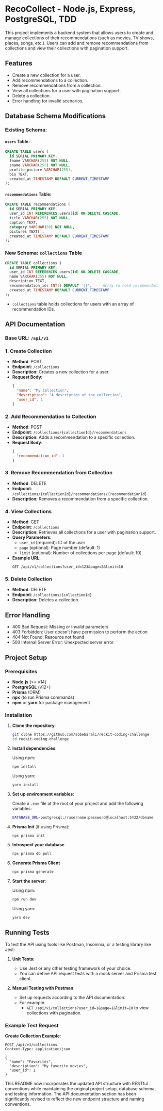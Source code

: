 # RecoCollect - Node.js, Express, PostgreSQL, TDD

This project implements a backend system that allows users to create and manage collections of their recommendations (such as movies, TV shows, places, songs, etc.). Users can add and remove recommendations from collections and view their collections with pagination support.

## Features

- Create a new collection for a user.
- Add recommendations to a collection.
- Remove recommendations from a collection.
- View all collections for a user with pagination support.
- Delete a collection.
- Error handling for invalid scenarios.

## Database Schema Modifications

### Existing Schema:

#### `users` Table:

```sql
CREATE TABLE users (
  id SERIAL PRIMARY KEY,
  fname VARCHAR(255) NOT NULL,
  sname VARCHAR(255) NOT NULL,
  profile_picture VARCHAR(255),
  bio TEXT,
  created_at TIMESTAMP DEFAULT CURRENT_TIMESTAMP
);
```

#### `recommendations` Table:

```sql
CREATE TABLE recommendations (
  id SERIAL PRIMARY KEY,
  user_id INT REFERENCES users(id) ON DELETE CASCADE,
  title VARCHAR(255) NOT NULL,
  caption TEXT,
  category VARCHAR(50) NOT NULL,
  pictures TEXT[],
  created_at TIMESTAMP DEFAULT CURRENT_TIMESTAMP
);
```

### New Schema: `collections` Table

```sql
CREATE TABLE collections (
  id SERIAL PRIMARY KEY,
  user_id INT REFERENCES users(id) ON DELETE CASCADE,
  name VARCHAR(255) NOT NULL,
  description TEXT,
  recommendation_ids INT[] DEFAULT '{}',  -- Array to hold recommendation IDs
  created_at TIMESTAMP DEFAULT CURRENT_TIMESTAMP
);
```

- `collections` table holds collections for users with an array of recommendation IDs.

## API Documentation

### Base URL: `/api/v1`

### 1. Create Collection

- **Method**: POST
- **Endpoint**: `/collections`
- **Description**: Creates a new collection for a user.
- **Request Body**:
  ```json
  {
    "name": "My Collection",
    "description": "A description of the collection",
    "user_id": 1
  }
  ```

### 2. Add Recommendation to Collection

- **Method**: POST
- **Endpoint**: `/collections/{collectionId}/recommendations`
- **Description**: Adds a recommendation to a specific collection.
- **Request Body**:
  ```json
  {
    "recommendation_id": 1
  }
  ```

### 3. Remove Recommendation from Collection

- **Method**: DELETE
- **Endpoint**: `/collections/{collectionId}/recommendations/{recommendationId}`
- **Description**: Removes a recommendation from a specific collection.

### 4. View Collections

- **Method**: GET
- **Endpoint**: `/collections`
- **Description**: Retrieves all collections for a user with pagination support.
- **Query Parameters**:
  - `user_id` (required): ID of the user
  - `page` (optional): Page number (default: 1)
  - `limit` (optional): Number of collections per page (default: 10)
- **Example URL**:
  ```
  GET /api/v1/collections?user_id=123&page=2&limit=10
  ```

### 5. Delete Collection

- **Method**: DELETE
- **Endpoint**: `/collections/{collectionId}`
- **Description**: Deletes a collection.

## Error Handling

- 400 Bad Request: Missing or invalid parameters
- 403 Forbidden: User doesn't have permission to perform the action
- 404 Not Found: Resource not found
- 500 Internal Server Error: Unexpected server error

## Project Setup

### Prerequisites

- **Node.js** (>= v14)
- **PostgreSQL** (v12+)
- **Prisma** (ORM)
- **npx** (to run Prisma commands)
- **npm** or **yarn** for package management

### Installation

1. **Clone the repository**:

   ```bash
   git clone https://github.com/sobebarali/reckit-coding-challenge
   cd reckit-coding-challenge
   ```

2. **Install dependencies**:

   Using npm:

   ```bash
   npm install
   ```

   Using yarn:

   ```bash
   yarn install
   ```

3. **Set up environment variables**:

   Create a `.env` file at the root of your project and add the following variables:

   ```bash
   DATABASE_URL=postgresql://username:password@localhost:5432/dbname
   ```

4. **Prisma Init** (if using Prisma):

   ```bash
   npx prisma init
   ```

5. **Introspect your database**

   ```bash
   npx prisma db pull
   ```

6. **Generate Prisma Client**

   ```bash
   npx prisma generate
   ```

7. **Start the server**:

   Using npm:

   ```bash
   npm run dev
   ```

   Using yarn:

   ```bash
   yarn dev
   ```

## Running Tests

To test the API using tools like Postman, Insomnia, or a testing library like Jest:

1. **Unit Tests**:

   - Use Jest or any other testing framework of your choice.
   - You can define API request tests with a mock server and Prisma test client.

2. **Manual Testing with Postman**:
   - Set up requests according to the API documentation.
   - For example:
     - `GET /api/v1/collections?user_id=1&page=1&limit=10` to view collections with pagination.

### Example Test Request

**Create Collection Example**:

```http
POST /api/v1/collections
Content-Type: application/json

{
  "name": "Favorites",
  "description": "My favorite movies",
  "user_id": 1
}
```

This README now incorporates the updated API structure with RESTful conventions while maintaining the original project setup, database schema, and testing information. The API documentation section has been significantly revised to reflect the new endpoint structure and naming conventions.

